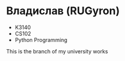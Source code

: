 # Владислав (RUGyron)
* K3140
* CS102
* Python Programming

This is the branch of my university works
